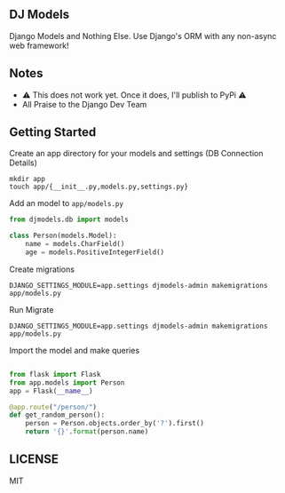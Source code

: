 ## DJ Models

Django Models and Nothing Else. Use Django's ORM with any non-async web framework!

## Notes
- ⚠️  This does not work yet. Once it does, I'll publish to PyPi ⚠️  
- All Praise to the Django Dev Team


## Getting Started

Create an app directory for your models and settings (DB Connection Details) 

    mkdir app
    touch app/{__init__.py,models.py,settings.py}
    

Add an model to `app/models.py`

```python
from djmodels.db import models

class Person(models.Model):
    name = models.CharField()
    age = models.PositiveIntegerField()

```

Create migrations

    DJANGO_SETTINGS_MODULE=app.settings djmodels-admin makemigrations app/models.py
    

Run Migrate

    DJANGO_SETTINGS_MODULE=app.settings djmodels-admin makemigrations app/models.py
    

Import the model and make queries

```python

from flask import Flask
from app.models import Person
app = Flask(__name__)

@app.route("/person/")
def get_random_person():
    person = Person.objects.order_by('?').first()
    return '{}'.format(person.name)

``` 

## LICENSE
MIT 
